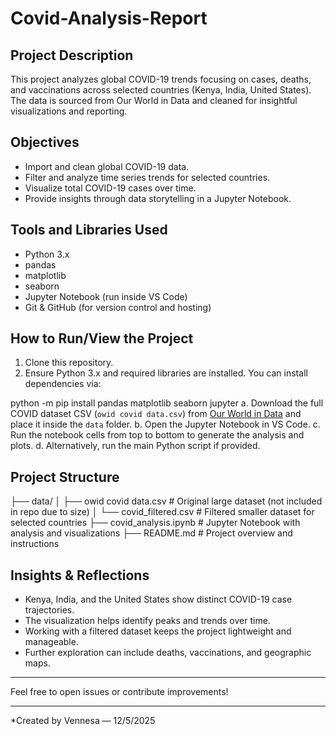 # Covid-Analysis-Report

## Project Description
This project analyzes global COVID-19 trends focusing on cases, deaths, and vaccinations across selected countries (Kenya, India, United States). The data is sourced from Our World in Data and cleaned for insightful visualizations and reporting.

## Objectives
- Import and clean global COVID-19 data.
- Filter and analyze time series trends for selected countries.
- Visualize total COVID-19 cases over time.
- Provide insights through data storytelling in a Jupyter Notebook.

## Tools and Libraries Used
- Python 3.x
- pandas
- matplotlib
- seaborn
- Jupyter Notebook (run inside VS Code)
- Git & GitHub (for version control and hosting)

## How to Run/View the Project
1. Clone this repository.
2. Ensure Python 3.x and required libraries are installed. You can install dependencies via:

python -m pip install pandas matplotlib seaborn jupyter
a. Download the full COVID dataset CSV (`owid covid data.csv`) from [Our World in Data](https://ourworldindata.org/covid-cases) and place it inside the `data` folder.
b. Open the Jupyter Notebook in VS Code.
c. Run the notebook cells from top to bottom to generate the analysis and plots.
d. Alternatively, run the main Python script if provided.

## Project Structure

├── data/
│ ├── owid covid data.csv # Original large dataset (not included in repo due to size)
│ └── covid_filtered.csv # Filtered smaller dataset for selected countries
├── covid_analysis.ipynb # Jupyter Notebook with analysis and visualizations
├── README.md # Project overview and instructions


## Insights & Reflections
- Kenya, India, and the United States show distinct COVID-19 case trajectories.
- The visualization helps identify peaks and trends over time.
- Working with a filtered dataset keeps the project lightweight and manageable.
- Further exploration can include deaths, vaccinations, and geographic maps.

---

Feel free to open issues or contribute improvements!

---

*Created by Vennesa — 12/5/2025
